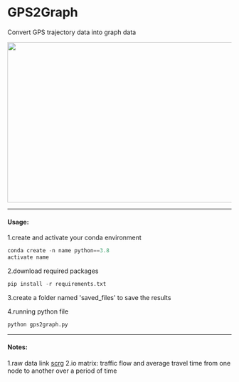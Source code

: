 # GPS2Graph
Convert GPS trajectory data into graph data

<img decoding="async" src="https://github.com/zachysun/Gps2graph/blob/main/imgs/diagrammatic.png" width="800" height="360">

***

#### Usage:

1.create and activate your conda environment

```python
conda create -n name python==3.8
activate name
```

2.download required packages

```python
pip install -r requirements.txt
```

3.create a folder named 'saved_files' to save the results

4.running python file

```python
python gps2graph.py
```

***

#### Notes:

1.raw data link [scrg](https://cse.hkust.edu.hk/scrg/)
2.io matrix: traffic flow and average travel time from one node to another over a period of time